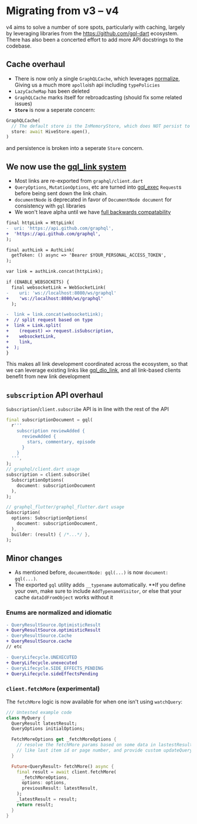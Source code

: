 # Migrating from v3 – v4

v4 aims to solve a number of sore spots, particularly with caching, largely by leveraging libraries from the https://github.com/gql-dart ecosystem. There has also been a concerted effort to add more API docstrings to the codebase.

## Cache overhaul

- There is now only a single `GraphQLCache`, which leverages [normalize](https://pub.dev/packages/normalize),
  Giving us a much more `apollo`ish api including `typePolicies`
- `LazyCacheMap` has been deleted
- `GraphQLCache` marks itself for rebroadcasting (should fix some related issues)
- **`Store`** is now a seperate concern:

```dart
GraphQLCache(
  // The default store is the InMemoryStore, which does NOT persist to disk
  store: await HiveStore.open(),
)
```

and persistence is broken into a seperate `Store` concern.

## We now use the [gql_link system](https://github.com/gql-dart/gql/tree/master/links/gql_link)

- Most links are re-exported from `graphql/client.dart`
- `QueryOptions`, `MutationOptions`, etc are turned into
  [gql_exec](https://github.com/gql-dart/gql/tree/master/links/gql_exec) `Request`s
  before being sent down the link chain.
- `documentNode` is deprecated in favor of `DocumentNode document` for consistency with `gql` libraries
- We won't leave alpha until we have [full backwards compatability](https://github.com/gql-dart/gql/issues/57)

```diff
final httpLink = HttpLink(
-  uri: 'https://api.github.com/graphql',
+  'https://api.github.com/graphql',
);

final authLink = AuthLink(
  getToken: () async => 'Bearer $YOUR_PERSONAL_ACCESS_TOKEN',
);

var link = authLink.concat(httpLink);

if (ENABLE_WEBSOCKETS) {
  final websocketLink = WebSocketLink(
-    uri: 'ws://localhost:8080/ws/graphql'
+    'ws://localhost:8080/ws/graphql'
  );

-  link = link.concat(websocketLink);
+  // split request based on type
+  link = Link.split(
+    (request) => request.isSubscription,
+    websocketLink,
+    link,
+  );
}
```

This makes all link development coordinated across the ecosystem, so that we can leverage existing links like [gql_dio_link](https://pub.dev/packages/gql_dio_link), and all link-based clients benefit from new link development

## `subscription` API overhaul

`Subscription`/`client.subscribe` API is in line with the rest of the API

```dart
final subscriptionDocument = gql(
  r'''
    subscription reviewAdded {
      reviewAdded {
        stars, commentary, episode
      }
    }
  ''',
);
// graphql/client.dart usage
subscription = client.subscribe(
  SubscriptionOptions(
    document: subscriptionDocument
  ),
);

// graphql_flutter/graphql_flutter.dart usage
Subscription(
  options: SubscriptionOptions(
    document: subscriptionDocument,
  ),
  builder: (result) { /*...*/ },
);
```

## Minor changes

- As mentioned before, `documentNode: gql(...)` is now `document: gql(...)`.
- The exported `gql` utility adds `__typename` automatically.
  \*\*If you define your own, make sure to include `AddTypenameVisitor`,
  or else that your cache `dataIdFromObject` works without it

### Enums are normalized and idiomatic

```diff
- QueryResultSource.OptimisticResult
+ QueryResultSource.optimisticResult
- QueryResultSource.Cache
+ QueryResultSource.cache
// etc

- QueryLifecycle.UNEXECUTED
+ QueryLifecycle.unexecuted
- QueryLifecycle.SIDE_EFFECTS_PENDING
+ QueryLifecycle.sideEffectsPending
```

### `client.fetchMore` (experimental)

The `fetchMore` logic is now available for when one isn't using `watchQuery`:

```dart
/// Untested example code
class MyQuery {
  QueryResult latestResult;
  QueryOptions initialOptions;

  FetchMoreOptions get _fetchMoreOptions {
    // resolve the fetchMore params based on some data in lastestResult,
    // like last item id or page number, and provide custom updateQuery logic
  }

  Future<QueryResult> fetchMore() async {
    final result = await client.fetchMore(
      _fetchMoreOptions,
      options: options,
      previousResult: latestResult,
    );
    _latestResult = result;
    return result;
  }
}
```
